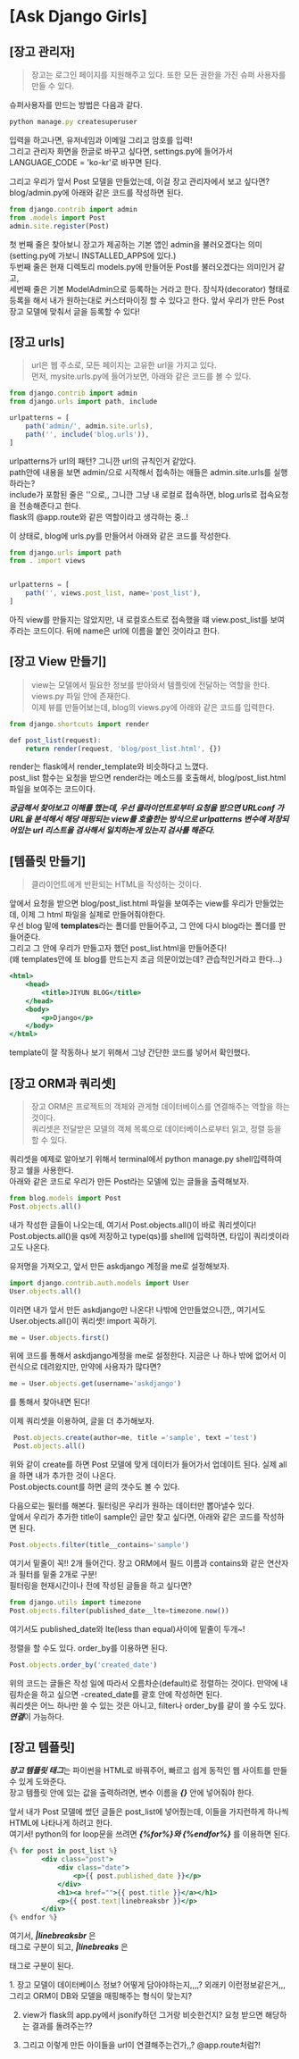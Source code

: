 # [Ask Django Girls]
## [장고 관리자]
> 장고는 로그인 페이지를 지원해주고 있다. 또한 모든 권한을 가진 슈퍼 사용자를 만들 수 있다.                

슈퍼사용자를 만드는 방법은 다음과 같다.
```jsx
python manage.py createsuperuser
```
입력을 하고나면, 유저네임과 이메일 그리고 암호를 입력!        
그리고 관리자 화면을 한글로 바꾸고 싶다면, settings.py에 들어가서 LANGUAGE_CODE = 'ko-kr'로 바꾸면 된다.
     
그리고 우리가 앞서 Post 모델을 만들었는데, 이걸 장고 관리자에서 보고 싶다면?    
blog/admin.py에 아래와 같은 코드를 작성하면 된다.
```jsx
from django.contrib import admin
from .models import Post
admin.site.register(Post)
```
첫 번째 줄은 찾아보니 장고가 제공하는 기본 앱인 admin을 불러오겠다는 의미(setting.py에 가보니 INSTALLED_APPS에 있다.)    
두번째 줄은 현재 디렉토리 models.py에 만들어둔 Post를 불러오겠다는 의미인거 같고,   
세번째 줄은 기본 ModelAdmin으로 등록하는 거라고 한다. 장식자(decorator) 형태로 등록을 해서 내가 원하는대로 커스터마이징 할 수 있다고 한다. 
앞서 우리가 만든 Post 장고 모델에 맞춰서 글을 등록할 수 있다!
      
## [장고 urls]
> url은 웹 주소로, 모든 페이지는 고유한 url을 가지고 있다.           
먼저, mysite.urls.py에 들어가보면, 아래와 같은 코드를 볼 수 있다.
```jsx
from django.contrib import admin
from django.urls import path, include

urlpatterns = [
    path('admin/', admin.site.urls),
    path('', include('blog.urls')),
]
```
urlpatterns가 url의 패턴? 그니깐 url의 규칙인거 같았다.          
path안에 내용을 보면 admin/으로 시작해서 접속하는 애들은 admin.site.urls를 실행하라는?    
include가 포함된 줄은 ''으로,, 그니깐 그냥 내 로컬로 접속하면, blog.urls로 접속요청을 전송해준다고 한다.      
flask의 @app.route와 같은 역할이라고 생각하는 중..!   
    
이 상태로, blog에 urls.py를 만들어서 아래와 같은 코드를 작성한다.
```jsx
from django.urls import path
from . import views


urlpatterns = [
    path('', views.post_list, name='post_list'),
]
```
아직 view를 만들지는 않았지만,  내 로컬호스트로 접속했을 떄 view.post_list를 보여주라는 코드이다. 뒤에 name은 url에 이름을 붙인 것이라고 한다.    
    
## [장고 View 만들기]
> view는 모델에서 필요한 정보를 받아와서 템플릿에 전달하는 역할을 한다. views.py 파일 안에 존재한다.            
이제 뷰를 만들어보는데, blog의 views.py에 아래와 같은 코드를 입력한다.   
```jsx
from django.shortcuts import render

def post_list(request):
    return render(request, 'blog/post_list.html', {})
```
render는 flask에서 render_template와 비슷하다고 느꼈다.   
post_list 함수는 요청을 받으면 render라는 메소드를 호출해서, blog/post_list.html파일을 보여주는 코드이다.   
      
***궁금해서 찾아보고 이해를 했는데, 우선 클라이언트로부터 요청을 받으면 URLconf 가 URL을 분석해서 해당 매핑되는 view를 호출한는 방식으로
urlpatterns 변수에 저장되어있는 url 리스트을 검사해서 일치하는게 있는지 검사를 해준다.***         
        
## [템플릿 만들기]
> 클라이언트에게 반환되는 HTML을 작성하는 것이다.
      
앞에서 요청을 받으면 blog/post_list.html 파일을 보여주는 view를 우리가 만들었는데, 이제 그 html 파일을 실제로 만들어줘야한다.                  
우선 blog 밑에 **templates**라는 폴더를 만들어주고, 그 안에 다시 blog라는 폴더를 만들어준다.                 
그리고 그 안에 우리가 만들고자 했던 post_list.html을 만들어준다!     
(왜 templates안에 또 blog를 만드는지 조금 의문이었는데? 관습적인거라고 한다...)     
```jsx
<html>
    <head>
        <title>JIYUN BLOG</title>
    </head>
    <body>
        <p>Django</p>
    </body>
</html>

```
template이 잘 작동하나 보기 위해서 그냥 간단한 코드를 넣어서 확인했다.    
    
## [장고 ORM과 쿼리셋]
> 장고 ORM은 프로젝트의 객체와 관게형 데이터베이스를 연결해주는 역할을 하는 것이다.                            
> 쿼리셋은 전달받은 모델의 객체 목록으로 데이터베이스로부터 읽고, 정렬 등을 할 수 있다. 
        
쿼리셋을 예제로 알아보기 위해서 terminal에서 python manage.py shell입력하여 장고 쉘을 사용한다.   
아래와 같은 코드로 우리가 만든 Post라는 모델에 있는 글들을 출력해보자.
```jsx
from blog.models import Post
Post.objects.all()
```
내가 작성한 글들이 나오는데, 여기서 Post.objects.all()이 바로 쿼리셋이다!     
Post.objects.all()을 qs에 저장하고 type(qs)를 shell에 입력하면, 타입이 쿼리셋이라고도 나온다.      
          
유저명을 가져오고, 앞서 만든 askdjango 계정을 me로 설정해보자.
```jsx
import django.contrib.auth.models import User
User.objects.all()
```
이러면 내가 앞서 만든 askdjango만 나온다! 나밖에 안만들었으니깐,, 여기서도 User.objects.all()이 쿼리셋! import 꼭하기.    
```jsx
me = User.objects.first()
```
위에 코드를 통해서 askdjango계정을 me로 설정한다. 지금은 나 하나 밖에 없어서 이런식으로 데려왔지만, 만약에 사용자가 많다면?
```jsx
me = User.objects.get(username='askdjango')
```
를 통해서 찾아내면 된다!
    
이제 쿼리셋을 이용하여, 글을 더 추가해보자.
```jsx
 Post.objects.create(author=me, title ='sample', text ='test')
 Post.objects.all()
```
위와 같이 create를 하면 Post 모델에 맞게 데이터가 들어가서 업데이트 된다. 실제 all을 하면 내가 추가한 것이 나온다.         
Post.objects.count를 하면 글의 갯수도 볼 수 있다.

다음으로는 필터를 해본다. 필터링은 우리가 원하는 데이터만 뽑아낼수 있다.         
앞에서 우리가 추가한 title이 sample인 글만 찾고 싶다면, 아래와 같은 코드를 작성하면 된다.
```jsx
Post.objects.filter(title__contains='sample')
```
여기서 밑줄이 꼭!! 2개 들어간다. 장고 ORM에서 필드 이름과 contains와 같은 연산자과 필터를 밑줄 2개로 구분!       
필터링을 현재시간이나 전에 작성된 글들을 하고 싶다면?
```jsx
from django.utils import timezone
Post.objects.filter(published_date__lte=timezone.now())
```
여기서도 published_date와 lte(less than equal)사이에 밑줄이 두개~!   
    
정렬을 할 수도 있다. order_by를 이용하면 된다.
```jsx
Post.objects.order_by('created_date')
```
위의 코드는 글들은 작성 일에 따라서 오름차순(default)로 정렬하는 것이다. 만약에 내림차순을 하고 싶으면 -created_date를 괄호 안에 작성하면 된다.      
쿼리셋은 어느 하나만 쓸 수 있는 것은 아니고, filter나 order_by를 같이 쓸 수도 있다. ***연결***이 가능하다.                  
                    
## [장고 템플릿]
***장고 템플릿 태그***는 파이썬을 HTML로 바꿔주어, 빠르고 쉽게 동적인 웹 사이트를 만들 수 있게 도와준다.                
장고 템플릿 안에 있는 값을 출력하려면, 변수 이름을 ***{}*** 안에 넣어줘야 한다.          
               
앞서 내가 Post 모델에 썼던 글들은 post_list에 넣어줬는데, 이들을 가지런하게 하나씩 HTML에 나타나게 하려고 한다.                          
여기서! python의 for loop문을 쓰려면 ***{%for%}와 {%endfor%}*** 를 이용하면 된다.
```jsx
{% for post in post_list %}
        <div class="post">
            <div class="date">
                <p>{{ post.published_date }}</p>
            </div>
            <h1><a href="">{{ post.title }}</a></h1>
            <p>{{ post.text|linebreaksbr }}</p>
        </div>
{% endfor %}
```
여기서, ***|linebreaksbr*** 은 <br> 태그로 구분이 되고, ***|linebreaks*** 은 <p> 태그로 구분이 된다.                

<Question>
1. 장고 모델이 데이터베이스 정보? 어떻게 담아야하는지,,,,? 외래키 이런정보같은거,,,그리고 ORM이 DB와 모델을 매핑해주는 형식이 맞는지?             
     
2. view가 flask의 app.py에서 jsonify하던 그거랑 비슷한건지? 요청 받으면 해당하는 결과를 돌려주는??                 

3. 그리고 이렇게 만든 아이들을 url이 연결해주는건가,,? @app.route처럼?!                                               
